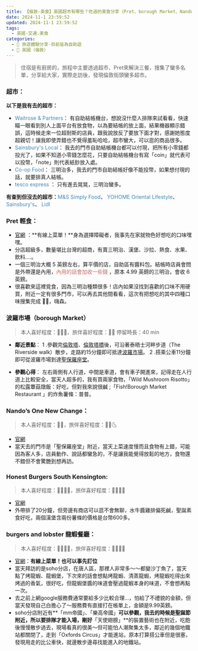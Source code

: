 ```yaml
---
title: 【倫敦-美食】英國超市有哪些？吃過的美食分享（Pret、borough Market、Nando’s One New Change、Honest Burgers、burgers and lobster）
date: 2024-11-1 23:59:52
updated: 2024-11-1 23:59:52
tags:
  - 英國-交通.美食
categories: 
  - 🌴 旅遊體驗分享-目前皆為自助遊
  - 🥥 英國（倫敦） 
---
```

>	住宿是有廚房的，旅程中主要透過超市、Pret來解決三餐，搜集了蠻多名單，分享給大家，實際走訪後，發現倫敦街頭蠻多超市。

<!-- more -->

### 超市：
**以下是我有去的超市：**
  + <font color=#4287B5>Waitrose & Partners</font>：
有自助結帳機台，想說沒什麼人排隊來試看看，快速瞄一眼看到別人上面平台有放食物，以為要結帳的放上面，結果機器顯示錯誤，這時候走來一位超耐斯的店員，跟我說放反了要放下面才對，感謝她態度超親切！讓我即使弄錯也不覺得羞恥哈哈，超市蠻大，可以逛的商品很多。
  + <font color=#4287B5>Sainsbury's Local</font>：
我去的門市自助結帳機台都可以付現，把所有小零錢都投光了，如果不知道小零錢怎麼花，只要自助結帳機台有寫「coin」就代表可以投幣，「note」則代表紙鈔放入處。
  + <font color=#4287B5>Co-op Food</font>：
三明治多，我去的門市自助結帳好像不能投幣，如果想付現的話，就要排真人結帳。
  + <font color=#4287B5>tesco express</font> ：
只有進去晃晃，三明治蠻多。

**有查到但沒去的超市：**<font color=#4287B5>M&S Simply Food</font>、 <font color=#4287B5>YOHOME Oriental Lifestyle</font>、 <font color=#4287B5>Sainsbury's</font>、 <font color=#4287B5>Lidl</font>

### Pret 輕食：
  + [官網]( https://www.pret.co.uk/en-GB/our-menu) ：**有線上菜單！**身為選擇障礙者，我事先在家就物色好想吃的口味嘿嘿。
  + 分店超級多，數量堪比台灣的超商，有賣三明治、漢堡、沙拉、熱食、水果、飲料....。
  + 一個三明治大概 5 英鎊左右，算平價的店，自助區有醬料包。結帳時店員會問是外帶還是內用，<font color=#c36d67>內用的話會加收一些錢</font> ，原本 4.99 英鎊的三明治，會收 6 英鎊。
  + 很喜歡來這裡覓食，因為三明治種類很多！店內如果沒找到喜歡的口味不用硬買，附近一定有很多門市，可以再去其他間看看，這次有把想吃的其中四種口味搜集完成 💪🏼，嗨森。


### 波羅市場（borough Market）
>	本人喜好程度：🌝🌝🌝，旅伴喜好程度：🌝🌝
>	停留時長：40 min

+ **鄰近景點**：
1 .參觀完[倫敦塔](https://taoudjiji.github.io/blog/london/L-spot/tower%20of%20london/?highlight=%E5%80%AB%E6%95%A6%E5%A1%94+%28tower+of+london%29)、[倫敦塔橋](https://taoudjiji.github.io/blog/london/L-spot/Tower%20Bridge/?highlight=%E5%80%AB%E6%95%A6%E5%A1%94%E6%A9%8B+%28tower+bridge)後，可沿著泰晤士河畔步道（The Riverside walk）散步，走路約15分鐘即可抵達[波羅市場](https://taoudjiji.github.io/blog/london/L-trans%20and%20food/L-food/?highlight=%E6%B3%A2%E7%BE%85%E5%B8%82%E5%A0%B4)。
2 .搭乘公車11分鐘即可從波羅市場到達[聖保羅座堂](https://taoudjiji.github.io/blog/london/L-spot/St.%20Paul's%20Cathedral/?highlight=%E8%81%96%E4%BF%9D%E7%BE%85%E5%BA%A7%E5%A0%82+%28st.+paul%27s+cathedral%29)。

+ **參觀心得**：
左右兩側有人行道，中間是車道，會有車子開進來，記得走在人行道上比較安全，當天人超多的，我有買兩家食物，「Wild Mushroom Risotto」的松露蕈菇燉飯：好吃，但對我來說很鹹 ;「Fish!Borough Market Restaurant 」的炸魚薯條：普普。

### Nando’s One New Change：
>	本人喜好程度：🌝🌝，旅伴喜好程度：🌝🌝🌜
+ [官網]( https://www.nandos.co.uk/food/menu/) 
+ 當天去的門市是「聖保羅座堂」附近，當天上菜速度慢而且食物有上錯，可能因為客人多，店員動作、說話都蠻急的，不是讓我能覺得放鬆的地方，食物還不錯但不會驚艷到想再訪。
### Honest Burgers South Kensington:
>	本人喜好程度：🌝🌝🌝🌝，旅伴喜好程度：🌝🌝🌝🌝
+ [官網]( https://www.honestburgers.co.uk/locations/south-kensington/) 
+ 外帶排了20分鐘，但旁邊有商店可以逛不會無聊，水牛醬雞排偏死鹹，聖誕素食好吃，兩個漢堡含兩份薯條的價格是台幣600多。

### burgers and lobster 龍蝦餐廳：
>	本人喜好程度：🌝🌝🌝🌝，旅伴喜好程度：🌝🌝🌝🌝
+ [官網](https://www.burgerandlobster.com/)：**有線上菜單！也可以事先訂位**
+ 當天拜訪的是soho分店，在唐人區，那裡人非常多～～都變沙丁魚了，當天點了烤龍蝦、龍蝦堡，下次來的話會想點烤龍蝦、清蒸龍蝦，烤龍蝦吃得出來烤過的香氣，很好吃，但龍蝦堡醬的味道會壓過龍蝦本身的味道，不會想再點一次。
+ 去之前上網google服務費通常要給多少比較合理...，怕給了不禮貌的金額，但當天發現自己白擔心了～服務費有直接打在帳單上，金額是9.99英鎊。
+ soho分店附近有**「mm帝國」、「樂高帝國」**可以參觀，我去的時候是聖誕節附近，所以要排隊才能入場，剛好**「天使翅膀」**的裝置藝術也在附近，吃飽後慢慢散步過去，現場看真的很美～但可能怕人潮聚集太多，鄰近的幾個地鐵站都關閉了，走到「Oxfords  Circus」才能進站，原本打算搭公車但是很塞，發現用走的比公車快，就邊散步邊尋找能進入的地鐵站。


